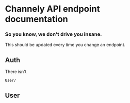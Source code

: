 # Channely API endpoint documentation
### So you know, we don't drive you insane.

This should be updated every time you change an endpoint.

## Auth
There isn't 

```
User/ 
```

## User

```

